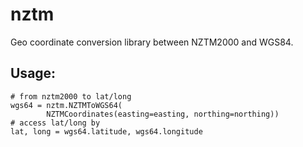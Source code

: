 # nztm

Geo coordinate conversion library between NZTM2000 and WGS84.

## Usage:

```
# from nztm2000 to lat/long
wgs64 = nztm.NZTMToWGS64(
        NZTMCoordinates(easting=easting, northing=northing))
# access lat/long by
lat, long = wgs64.latitude, wgs64.longitude
```
